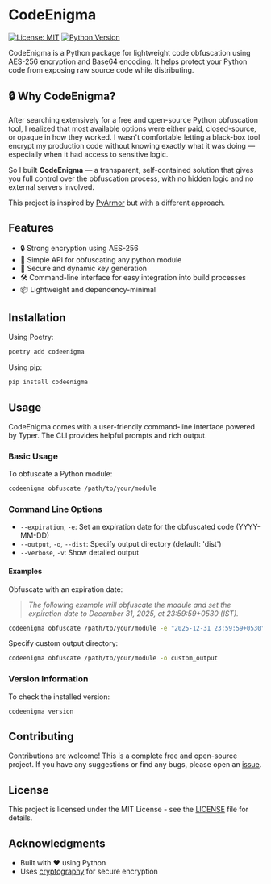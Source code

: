 # CodeEnigma

[![License: MIT](https://img.shields.io/badge/License-MIT-yellow.svg)](https://opensource.org/licenses/MIT)
[![Python Version](https://img.shields.io/badge/python-3.12+-blue.svg)](https://www.python.org/downloads/)

CodeEnigma is a Python package for lightweight code obfuscation using AES-256 encryption and Base64 encoding. It helps protect your Python code from exposing raw source code while distributing.

## 🔒 Why CodeEnigma?
After searching extensively for a free and open-source Python obfuscation tool, I realized that most available options were either paid, closed-source, or opaque in how they worked. I wasn't comfortable letting a black-box tool encrypt my production code without knowing exactly what it was doing — especially when it had access to sensitive logic.

So I built **CodeEnigma** — a transparent, self-contained solution that gives you full control over the obfuscation process, with no hidden logic and no external servers involved. 

This project is inspired by [PyArmor](https://pyarmor.dashingsoft.com/) but with a different approach.

## Features

- 🔒 Strong encryption using AES-256
- 🔄 Simple API for obfuscating any python module
- 🔑 Secure and dynamic key generation
- 🛠️ Command-line interface for easy integration into build processes
- 📦 Lightweight and dependency-minimal

## Installation

Using Poetry:

```bash
poetry add codeenigma
```

Using pip:

```bash
pip install codeenigma
```

## Usage

CodeEnigma comes with a user-friendly command-line interface powered by Typer. The CLI provides helpful prompts and rich output.

### Basic Usage

To obfuscate a Python module:

```bash
codeenigma obfuscate /path/to/your/module
```

### Command Line Options

- `--expiration`, `-e`: Set an expiration date for the obfuscated code (YYYY-MM-DD)
- `--output`, `-o`, `--dist`: Specify output directory (default: 'dist')
- `--verbose`, `-v`: Show detailed output

#### Examples

Obfuscate with an expiration date:

> _The following example will obfuscate the module and set the expiration date to December 31, 2025, at 23:59:59+0530 (IST)._
```bash
codeenigma obfuscate /path/to/your/module -e "2025-12-31 23:59:59+0530"
```

Specify custom output directory:
```bash
codeenigma obfuscate /path/to/your/module -o custom_output
```

### Version Information

To check the installed version:
```bash
codeenigma version
```

## Contributing

Contributions are welcome! This is a complete free and open-source project. If you have any suggestions or find any bugs, please open an [issue](https://github.com/KrishnanSG/CodeEnigma/issues/new).

## License

This project is licensed under the MIT License - see the [LICENSE](LICENSE) file for details.

## Acknowledgments

- Built with ❤️ using Python
- Uses [cryptography](https://cryptography.io/) for secure encryption